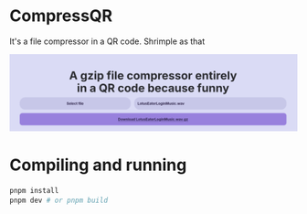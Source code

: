 # CompressQR

It's a file compressor in a QR code. Shrimple as that

![Screenshot of CompressQR](./screenshot.png)

# Compiling and running

```sh
pnpm install
pnpm dev # or pnpm build
```
